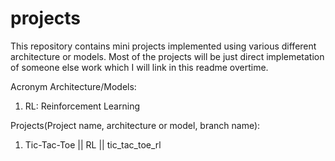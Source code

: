 # projects

This repository contains mini projects implemented using various different architecture or models. Most of the projects will be just direct implemetation of someone else work which I will link in this readme overtime. 

Acronym Architecture/Models:
  1. RL: Reinforcement Learning
  

Projects(Project name, architecture or model, branch name):
  1. Tic-Tac-Toe || RL || tic_tac_toe_rl
